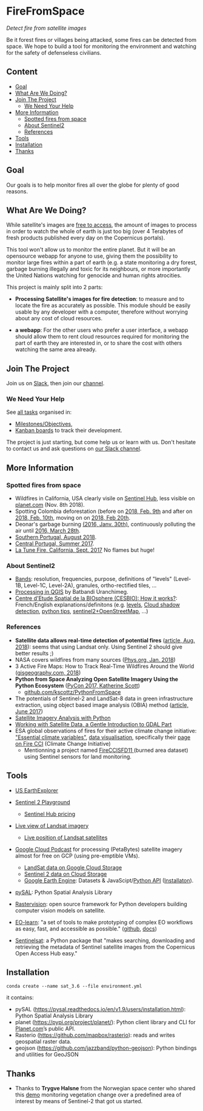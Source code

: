 # FireFromSpace

_Detect fire from satellite images_ 

Be it forest fires or villages being attacked, some fires can be detected from space. We hope to build a tool for monitoring the environment and watching for the safety of defenseless civilians.


## Content

* [Goal](#goal)
* [What Are We Doing?](#what-are-we-doing)
* [Join The Project](#join-the-project)
    * [We Need Your Help](#we-need-your-help)
* [More Information](#more-information)
    * [Spotted fires from space](#spotted-fires-from-space)
    * [About Sentinel2](#about-sentinel2)
    * [References](#references)
* [Tools](#tools)
* [Installation](#installation)
* [Thanks](#thanks)


## Goal

Our goals is to help monitor fires all over the globe for plenty of good reasons.


## What Are We Doing?

While satellite's images are [free to access](https://apps.sentinel-hub.com/sentinel-playground), the amount of images to process in order to watch the whole of earth is just too big (over 4 Terabytes of fresh products published every day on the Copernicus portals).

This tool won't allow us to monitor the entire planet. But it will be an opensource webapp for anyone to use, giving them the possibility to monitor large fires within a part of earth (e.g. a state monitoring a dry forest, garbage burning illegally and toxic for its neighbours, or more importantly the United Nations watching for genocide and human rights atrocities.

This project is mainly split into 2 parts:

- **Processing Satellite's images for fire detection**: to measure and to locate the fire as accurately as possible. This module should be easily usable by any developer with a computer, therefore without worrying about any cost of cloud resources.

- **a webapp**: For the other users who prefer a user interface, a webapp should allow them to rent cloud resources required for monitoring the part of earth they are interested in, or to share the cost with others watching the same area already.


## Join The Project

Join us on [Slack](http://dataforgood.no/contact-us/), then join our [channel](https://dataforgood-norway.slack.com/messages/CFJFRAKT2/).


### We Need Your Help

See [all tasks](https://github.com/DataForGood-Norway/FireFromSpace/issues?q=is%3Aopen) organised in:

* [Milestones/Objectives](https://github.com/DataForGood-Norway/FireFromSpace/milestones),
* [Kanban boards](https://github.com/DataForGood-Norway/FireFromSpace/projects) to track their development.

The project is just starting, but come help us or learn with us. Don't hesitate to contact us and ask questions on [our Slack channel](https://dataforgood-norway.slack.com/messages/CFJFRAKT2/).



## More Information

### Spotted fires from space

- Wildfires in California, USA clearly visile on [Sentinel Hub](https://apps.sentinel-hub.com/sentinel-playground/?source=S2&lat=36.22004146127195&lng=-118.61878395080566&zoom=13&preset=3_FALSE_COLOR__URBAN_&layers=B01,B02,B03&maxcc=30&gain=1.0&gamma=1.0&time=2018-05-01%7C2018-11-08&atmFilter=&showDates=true), less visible on [planet.com](https://www.planet.com/explorer/#/types/Sentinel2L1C/mosaic/global_monthly_2017_11_mosaic/center/-118.687,36.204/zoom/12/dates/2018-12-08T11:00:00.000Z..2018-12-19T23:59:59.999Z/geometry/POLYGON((-118.5289+36.22,-118.5306+36.2341,-118.5357+36.2477,-118.544+36.2602,-118.5552+36.2712,-118.5688+36.2802,-118.5844+36.2869,-118.6012+36.291,-118.6187+36.2924,-118.6363+36.291,-118.6531+36.2869,-118.6686+36.2802,-118.6823+36.2712,-118.6934+36.2602,-118.7017+36.2477,-118.7068+36.2341,-118.7086+36.22,-118.7068+36.2059,-118.7017+36.1923,-118.6934+36.1797,-118.6823+36.1687,-118.6686+36.1597,-118.6531+36.153,-118.6363+36.1489,-118.6187+36.1475,-118.6012+36.1489,-118.5844+36.153,-118.5688+36.1597,-118.5552+36.1687,-118.544+36.1797,-118.5357+36.1923,-118.5306+36.2059,-118.5289+36.22))/items/Sentinel2L1C%3AS2A_MSIL1C_20181218T184801_N0207_R070_T11SLA_20181218T202646/centerMarker/true/interval/1%20day) (Nov. 8th 2018).
- Spotting Colombia deforestation (before on [2018, Feb. 9th](https://apps.sentinel-hub.com/sentinel-playground/?source=S2&lat=2.161990957069677&lng=-72.38258600234985&zoom=15&preset=3_FALSE_COLOR__URBAN_&layers=B01,B02,B03&maxcc=20&gain=1.0&gamma=1.0&time=2017-08-01%7C2018-02-09&atmFilter=&showDates=true) and after on [2018, Feb. 10th](https://apps.sentinel-hub.com/sentinel-playground/?source=S2&lat=2.161990957069677&lng=-72.38258600234985&zoom=15&preset=3_FALSE_COLOR__URBAN_&layers=B01,B02,B03&maxcc=20&gain=1.0&gamma=1.0&time=2017-08-01%7C2018-02-10&atmFilter=&showDates=true), moving on on [2018, Feb 20th](https://apps.sentinel-hub.com/sentinel-playground/?source=S2&lat=2.161990957069677&lng=-72.38258600234985&zoom=15&preset=3_FALSE_COLOR__URBAN_&layers=B01,B02,B03&maxcc=20&gain=1.0&gamma=1.0&time=2017-08-01%7C2018-02-20&atmFilter=&showDates=true).
- Deonar's garbage burning [(2016, Janv. 30th)](https://apps.sentinel-hub.com/sentinel-playground/?source=S2&lat=19.06994618081784&lng=72.92392015457153&zoom=15&preset=3_FALSE_COLOR__URBAN_&layers=B01,B02,B03&maxcc=20&gain=1.0&gamma=1.0&time=2015-07-01%7C2016-01-30&atmFilter=&showDates=true),  continuously polluting the air until [2016, March 28th](https://apps.sentinel-hub.com/sentinel-playground/?source=S2&lat=19.06994618081784&lng=72.92392015457153&zoom=15&preset=3_FALSE_COLOR__URBAN_&layers=B01,B02,B03&maxcc=20&gain=1.0&gamma=1.0&time=2015-09-01%7C2016-03-28&atmFilter=&showDates=true).
- [Southern Portugal, August 2018](https://apps.sentinel-hub.com/sentinel-playground/?source=S2&lat=37.274530905549355&lng=-8.45998764038086&zoom=13&preset=3_FALSE_COLOR__URBAN_&layers=B01,B02,B03&maxcc=39&gain=1.0&gamma=1.0&time=2018-02-01%7C2018-08-08&atmFilter=&showDates=false).
- [Central Portugal, Summer 2017](https://apps.sentinel-hub.com/sentinel-playground/?source=S2&lat=39.98843197151454&lng=-8.052978515625&zoom=11&preset=2_COLOR_INFRARED__VEGETATION_&layers=B01,B02,B03&maxcc=100&gain=1.0&gamma=1.0&time=2017-01-01%7C2017-07-07&atmFilter=&showDates=false).
- [La Tune Fire, California, Sept. 2017](https://www.planet.com/gallery/la-tuna-fire-20170905/) No flames but huge!

### About Sentinel2

* [Bands](https://www.gdal.org/frmt_sentinel2.html): resolution, frequencies, purpose, definitions of "levels" (Level-1B, Level-1C, Level-2A), granules, ortho-rectified tiles, ...
* [Processing in QGIS](https://www.youtube.com/watch?v=9VXv3hYYX3c) by Batbandi Uranchimeg.
* [Centre d'Etude Spatial de la BIOsphere (CESBIO): How it works?](http://www.cesbio.ups-tlse.fr/multitemp/?page_id=1336): French/English explanations/definitons (e.g. [levels](http://www.cesbio.ups-tlse.fr/multitemp/?p=3202), [Cloud shadow detection](http://www.cesbio.ups-tlse.fr/multitemp/?p=911), [python tips](http://www.cesbio.ups-tlse.fr/multitemp/?tag=python), [sentinel2+OpenStreetMap](http://www.cesbio.ups-tlse.fr/multitemp/?p=14818), ...)

### References

* **Satellite data allows real-time detection of potential fires** ([article, Aug. 2018](https://earth.esa.int/web/guest/content/-/article/satellite-data-allows-real-time-detection-of-potential-fires)): seems that using Landsat only. Using Sentinel 2 should give better results ;)
* NASA covers wildfires from many sources ([Phys.org, Jan. 2018](https://phys.org/news/2018-01-nasa-wildfires-sources.html))
* 3 Active Fire Maps: How to Track Real-Time Wildfires Around the World ([gisgeography.com, 2018](https://gisgeography.com/active-fire-maps-real-time-wildfires/))
* **Python from Space Analyzing Open Satellite Imagery Using the Python Ecosystem** ([PyCon 2017, Katherine Scott](https://www.youtube.com/watch?v=rUUgLsspTZA))
    * [github.com/kscottz/PythonFromSpace](https://github.com/kscottz/PythonFromSpace)
* The potentials of Sentinel-2 and LandSat-8 data in green infrastructure extraction, using object based image analysis (OBIA) method ([article, June 2017](https://www.tandfonline.com/doi/full/10.1080/22797254.2017.1419441))
* [Satellite Imagery Analysis with Python](https://medium.com/analytics-vidhya/satellite-imagery-analysis-with-python-3f8ccf8a7c32)
* [Working with Satellite Data, a Gentle Introduction to GDAL Part](https://medium.com/planet-stories/a-gentle-introduction-to-gdal-part-4-working-with-satellite-data-d3835b5e2971)
* ESA global observations of fires for their active climate change initiative: ["Essential climate variables"](https://www.youtube.com/watch?v=XxZjbCEm_nE&list=PLbyvawxScNbtxoBLSxzGDhpaB10J7DSzb&index=13), [data visualisation](http://cci.esa.int/content/tablet-app), specifically their [page on Fire CCI](https://www.esa-fire-cci.org/) (Climate Change Initiative)
    * Mentionning a project named [FireCCISFD11 ](https://www.esa-fire-cci.org/node/280) (burned area dataset) using Sentinel sensors for land monitoring.

## Tools

* [US EarthExplorer](https://earthexplorer.usgs.gov/)
* [Sentinel 2 Playground](https://www.sentinel-hub.com/explore/sentinel-playground)
    * [Sentinel Hub pricing](https://www.sentinel-hub.com/pricing-plans)
* [Live view of Landsat imagery](http://live.farearth.com/)
    * [Live position of Landsat satellites](http://live.farearth.com/observer/)
* [Google Cloud Podcast](https://www.gcppodcast.com/post/episode-41-descartes-labs-with-tim-kelton/) for processing (PetaBytes) satellite imagery almost for free on GCP (using pre-emptible VMs).

    * [LandSat data on Google Cloud Storage](https://cloud.google.com/storage/docs/public-datasets/landsat)
    * [Sentinel 2 data on Cloud Storage](https://cloud.google.com/storage/docs/public-datasets/sentinel-2)
    * [Google Earth Engine](https://developers.google.com/earth-engine/datasets/): Datasets & JavaScipt/[Python API](https://github.com/google/earthengine-api/tree/master/python/examples/ipynb) ([Installaton](https://developers.google.com/earth-engine/python_install)).
* [pySAL](https://pysal.readthedocs.io/en/latest/): Python Spatial Analysis Library
* [Rastervision](https://docs.rastervision.io/en/0.8/): open source framework for Python developers building computer vision models on satellite.
* [EO-learn](https://medium.com/sentinel-hub/introducing-eo-learn-ab37f2869f5c): "a set of tools to make prototyping of complex EO workflows as easy, fast, and accessible as possible." ([github](https://github.com/sentinel-hub/eo-learn), [docs](https://eo-learn.readthedocs.io/en/latest/))
* [Sentinelsat](https://sentinelsat.readthedocs.io/en/stable/): a Python package that "makes searching, downloading and retrieving the metadata of Sentinel satellite images from the Copernicus Open Access Hub easy."


## Installation

```shell
conda create --name sat_3.6 --file environment.yml
```

it contains:

* pySAL (https://pysal.readthedocs.io/en/v1.9/users/installation.html): Python Spatial Analysis Library
* planet (https://pypi.org/project/planet/): Python client library and CLI for [Planet.com](Planet.com)’s public API.
* Rasterio (https://github.com/mapbox/rasterio): reads and writes geospatial raster data.
* geojson (https://github.com/jazzband/python-geojson): Python bindings and utilities for GeoJSON


## Thanks

- Thanks to **Trygve Halsne** from the Norwegian space center who shared this [demo](https://gist.github.com/hevgyrt/f141c985cc9d19aaaa0a4832ed80581a) monitoring vegetation change over a predefined area of interest by means of Sentinel-2 that got us started.
